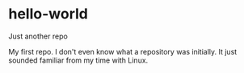 # hello-world
Just another repo

My first repo. I don't even know what a repository was initially. It just sounded familiar from my time with Linux.
